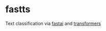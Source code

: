 # fastts

Text classification via [fastai][] and [transformers][]

[fastai]: https://www.fast.ai/
[transformers]: https://huggingface.co/docs/transformers/
